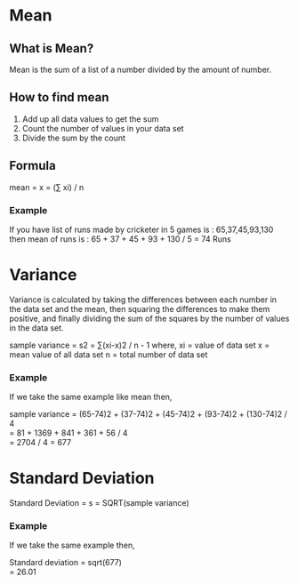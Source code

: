 # Mean

## What is Mean?
Mean is the sum of a list of a number divided by the amount of number.

## How to find mean
1. Add up all data values to get the sum
2. Count the number of values in your data set
3. Divide the sum by the count

## Formula
mean = x = (∑ xi) / n

### Example 
If you have list of runs made by cricketer in 5 games is : 65,37,45,93,130
then mean of runs is : 65 + 37 + 45 + 93 + 130 / 5 = 74 Runs

# Variance

Variance is calculated by taking the differences between each number in the data set and the mean, then squaring the differences to make them positive, and finally dividing the sum of the squares by the number of values in the data set.

sample variance = s2 = ∑(xi-x)2 / n - 1
    where,
    xi = value of data set
    x = mean value of all data set
    n = total number of data set
    
### Example 
If we take the same example like mean then,

sample variance = (65-74)2 + (37-74)2 + (45-74)2 + (93-74)2 + (130-74)2 / 4  
                = 81 + 1369 + 841 + 361 + 56 / 4    
                = 2704 / 4
                = 677 
                
# Standard Deviation
Standard Deviation = s = SQRT(sample variance)

### Example 
If we take the same example then,

Standard deviation = sqrt(677)  
                   = 26.01